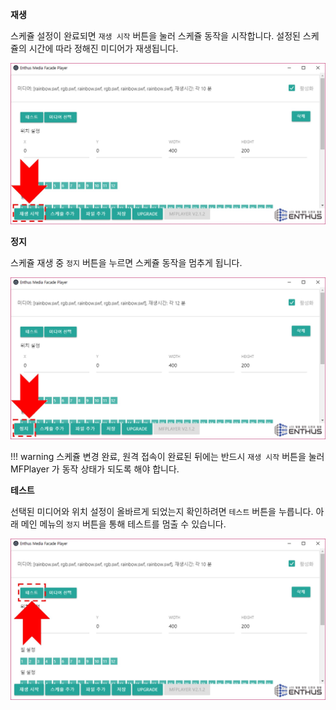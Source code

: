 **재생**

스케쥴 설정이 완료되면 `재생 시작` 버튼을 눌러 스케쥴 동작을 시작합니다. 설정된 스케쥴의 시간에 따라 정해진 미디어가 재생됩니다.

![](img/start.jpg)

**정지**

스케쥴 재생 중 `정지` 버튼을 누르면 스케쥴 동작을 멈추게 됩니다.

![](img/stop.jpg)

!!! warning
    스케쥴 변경 완료, 원격 접속이 완료된 뒤에는 반드시 `재생 시작` 버튼을 눌러 MFPlayer 가 동작 상태가 되도록 해야 합니다.

**테스트**

선택된 미디어와 위치 설정이 올바르게 되었는지 확인하려면 `테스트` 버튼을 누릅니다. 아래 메인 메뉴의 `정지` 버튼을 통해 테스트를 멈출 수 있습니다.

![](img/test.jpg)
